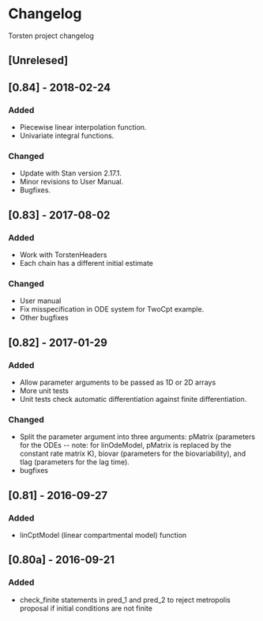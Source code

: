 # Changelog
Torsten project changelog

## [Unrelesed]

## [0.84] - 2018-02-24
### Added
- Piecewise linear interpolation function.
- Univariate integral functions.

### Changed
- Update with Stan version 2.17.1.
- Minor revisions to User Manual.
- Bugfixes.

## [0.83] - 2017-08-02
### Added
- Work with TorstenHeaders
- Each chain has a different initial estimate

### Changed
- User manual
- Fix misspecification in ODE system for TwoCpt example.
- Other bugfixes


## [0.82] - 2017-01-29
### Added
- Allow parameter arguments to be passed as 1D or 2D arrays
- More unit tests
- Unit tests check automatic differentiation against finite differentiation.

### Changed
- Split the parameter argument into three arguments: pMatrix
  (parameters for the ODEs -- note: for linOdeModel, pMatrix
  is replaced by the constant rate matrix K), biovar
  (parameters for the biovariability), and tlag (parameters
  for the lag time).
- bugfixes

## [0.81] - 2016-09-27
### Added
- linCptModel (linear compartmental model) function

## [0.80a] - 2016-09-21
### Added
- check_finite statements in pred_1 and pred_2 to reject metropolis proposal if initial conditions are not finite
